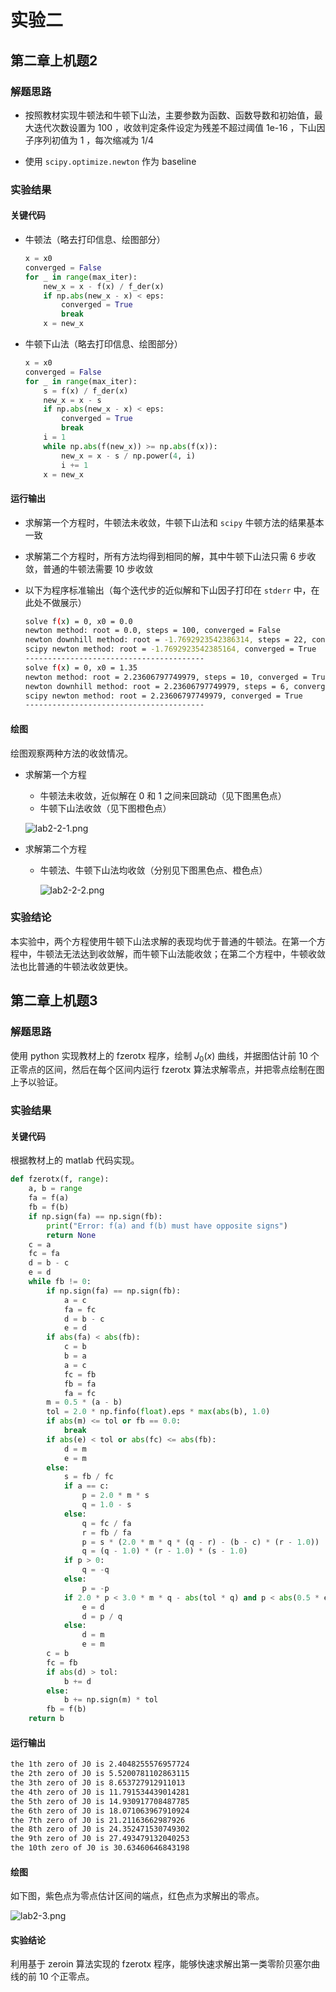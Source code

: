 # 实验二

## 第二章上机题2

### 解题思路

+ 按照教材实现牛顿法和牛顿下山法，主要参数为函数、函数导数和初始值，最大迭代次数设置为 100 ，收敛判定条件设定为残差不超过阈值 1e-16 ，下山因子序列初值为 1 ，每次缩减为 1/4 

+ 使用 `scipy.optimize.newton` 作为 baseline 

### 实验结果

#### 关键代码

+ 牛顿法（略去打印信息、绘图部分）

  ```python
  x = x0
  converged = False
  for _ in range(max_iter):
      new_x = x - f(x) / f_der(x)
      if np.abs(new_x - x) < eps:
          converged = True
          break
      x = new_x
  ```

+ 牛顿下山法（略去打印信息、绘图部分）

  ```python
  x = x0
  converged = False
  for _ in range(max_iter):
      s = f(x) / f_der(x)
      new_x = x - s
      if np.abs(new_x - x) < eps:
          converged = True
          break
      i = 1
      while np.abs(f(new_x)) >= np.abs(f(x)):
          new_x = x - s / np.power(4, i)
          i += 1
      x = new_x
  ```

#### 运行输出

+ 求解第一个方程时，牛顿法未收敛，牛顿下山法和 `scipy` 牛顿方法的结果基本一致

+ 求解第二个方程时，所有方法均得到相同的解，其中牛顿下山法只需 6 步收敛，普通的牛顿法需要 10 步收敛

+ 以下为程序标准输出（每个迭代步的近似解和下山因子打印在 `stderr` 中，在此处不做展示）

  ```bash
  solve f(x) = 0, x0 = 0.0
  newton method: root = 0.0, steps = 100, converged = False
  newton downhill method: root = -1.7692923542386314, steps = 22, converged = True
  scipy newton method: root = -1.7692923542385164, converged = True
  ----------------------------------------
  solve f(x) = 0, x0 = 1.35
  newton method: root = 2.23606797749979, steps = 10, converged = True
  newton downhill method: root = 2.23606797749979, steps = 6, converged = True
  scipy newton method: root = 2.23606797749979, converged = True
  ----------------------------------------
  ```

#### 绘图

绘图观察两种方法的收敛情况。

+ 求解第一个方程

  + 牛顿法未收敛，近似解在 0 和 1 之间来回跳动（见下图黑色点）
  + 牛顿下山法收敛（见下图橙色点）

  ![lab2-2-1.png](lab2-2-1.png)

+ 求解第二个方程

  + 牛顿法、牛顿下山法均收敛（分别见下图黑色点、橙色点）

    ![lab2-2-2.png](lab2-2-2.png)

### 实验结论

本实验中，两个方程使用牛顿下山法求解的表现均优于普通的牛顿法。在第一个方程中，牛顿法无法达到收敛解，而牛顿下山法能收敛；在第二个方程中，牛顿收敛法也比普通的牛顿法收敛更快。

## 第二章上机题3

### 解题思路

使用 python 实现教材上的 fzerotx 程序，绘制 $J_0(x)$ 曲线，并据图估计前 10 个正零点的区间，然后在每个区间内运行 fzerotx 算法求解零点，并把零点绘制在图上予以验证。

### 实验结果

#### 关键代码

根据教材上的 matlab 代码实现。

```python
def fzerotx(f, range):
    a, b = range
    fa = f(a)
    fb = f(b)
    if np.sign(fa) == np.sign(fb):
        print("Error: f(a) and f(b) must have opposite signs")
        return None
    c = a
    fc = fa
    d = b - c
    e = d
    while fb != 0:
        if np.sign(fa) == np.sign(fb):
            a = c
            fa = fc
            d = b - c
            e = d
        if abs(fa) < abs(fb):
            c = b
            b = a
            a = c
            fc = fb
            fb = fa
            fa = fc
        m = 0.5 * (a - b)
        tol = 2.0 * np.finfo(float).eps * max(abs(b), 1.0)
        if abs(m) <= tol or fb == 0.0:
            break
        if abs(e) < tol or abs(fc) <= abs(fb):
            d = m
            e = m
        else:
            s = fb / fc
            if a == c:
                p = 2.0 * m * s
                q = 1.0 - s
            else:
                q = fc / fa
                r = fb / fa
                p = s * (2.0 * m * q * (q - r) - (b - c) * (r - 1.0))
                q = (q - 1.0) * (r - 1.0) * (s - 1.0)
            if p > 0:
                q = -q
            else:
                p = -p
            if 2.0 * p < 3.0 * m * q - abs(tol * q) and p < abs(0.5 * e * q):
                e = d
                d = p / q
            else:
                d = m
                e = m
        c = b
        fc = fb
        if abs(d) > tol:
            b += d
        else:
            b += np.sign(m) * tol
        fb = f(b)
    return b
```

#### 运行输出

```bash
the 1th zero of J0 is 2.4048255576957724
the 2th zero of J0 is 5.5200781102863115
the 3th zero of J0 is 8.653727912911013
the 4th zero of J0 is 11.791534439014281
the 5th zero of J0 is 14.930917708487785
the 6th zero of J0 is 18.071063967910924
the 7th zero of J0 is 21.21163662987926
the 8th zero of J0 is 24.352471530749302
the 9th zero of J0 is 27.493479132040253
the 10th zero of J0 is 30.63460646843198
```

#### 绘图

如下图，紫色点为零点估计区间的端点，红色点为求解出的零点。

![lab2-3.png](lab2-3.png)

#### 实验结论

利用基于 zeroin 算法实现的 fzerotx 程序，能够快速求解出第一类零阶贝塞尔曲线的前 10 个正零点。
